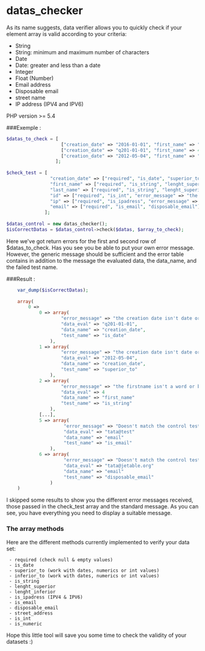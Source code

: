 # datas_checker

As its name suggests, data verifier allows you to quickly check if your element array is valid according to your criteria:

- String
- String: minimum and maximum number of characters
- Date
- Date: greater and less than a date
- Integer
- Float (Number)
- Email address
- Disposable email
- street name
- IP address (IPV4 and IPV6)

PHP version >= 5.4

###Exemple : 

```php 
$datas_to_check = [
                    ["creation_date" => "2016-01-01", "first_name" => "John", "last_name" => "Paul", "id" => 24, "ip" => "192.25.14.2", "email" => "tata@test.com"],
                    ["creation_date" => "q201-01-01", "first_name" => 4, "last_name" => "Paul", "id" => "24", "ip" => "toto", "email" => "tata@test"],
                    ["creation_date" => "2012-05-04", "first_name" => "yes", "last_name" => "true", "id" => "paul", "ip" => "192.25.14.2", "email" => "tata@jetable.org"]
                  ];
        
$check_test = [
                "creation_date" => ["required", "is_date", "superior_to" => "2016-01-01", "error_message" => "the creation date isn't date or be superior to '2016-01-01'"],
                "first_name" => ["required", "is_string", "lenght_superior" => 2, "error_message" => "the firstname isn't a word or be inferior to 2 characters"],
                "last_name" => ["required", "is_string", "lenght_superior" => 1, "error_message" => "the name isn't a word or be inferior to 1 characters"],
                "id" => ["required", "is_int", "error_message" => "the id doesn't exist or not an integer"],
                "ip" => ["required", "is_ipadress", "error_message" => "the ip adress doesn't exist or not an valid ip adress"],
                "email" => ["required", "is_email", "disposable_email"]
              ];
                  
$datas_control = new datas_checker();
$isCorrectDatas = $datas_control->check($datas, $array_to_check);
```

Here we've got return errors for the first and second row of $datas_to_check.
Has you see you be able to put your own error message. However, the generic message should be sufficient and the error table contains in addition to the message the evaluated data, the data_name, and the failed test name.

###Result :
```php 
    var_dump($isCorrectDatas);
    
    array(
        0 => 
            0 => array(
                    "error_message" => "the creation date isn't date or be superior to '2016-01-01'",
                    "data_eval" => "q201-01-01",
                    "data_name" => "creation_date",
                    "test_name" => "is_date"
                ),
            1 => array(
                    "error_message" => "the creation date isn't date or be superior to '2016-01-01'",
                    "data_eval" => "2012-05-04",
                    "data_name" => "creation_date",
                    "test_name" => "superior_to"
                ),
            2 => array(
                    "error_message" => "the firstname isn't a word or be inferior to 2 characters"
                    "data_eval" => 4
                    "data_name" => "first_name"
                    "test_name" => "is_string"
                ),
            [...],
            5 => array(
                     "error_message" => "Doesn't match the control test IS_EMAIL as excepted"
                     "data_eval" => "tata@test"
                     "data_name" => "email"
                     "test_name" => "is_email"
                ),
            6 => array(
                     "error_message" => "Doesn't match the control test DISPOSABLE_EMAIL as excepted"
                     "data_eval" => "tata@jetable.org"
                     "data_name" => "email"
                     "test_name" => "disposable_email"
                )
    )   
```

I skipped some results to show you the different error messages received, those passed in the check_test array and the standard message. As you can see, you have everything you need to display a suitable message.


### The array methods 

Here are the different methods currently implemented to verify your data set:

  ````
   - required (check null & empty values)
   - is_date
   - superior_to (work with dates, numerics or int values)
   - inferior_to (work with dates, numerics or int values)
   - is_string
   - lenght_superior
   - lenght_inferior
   - is_ipadress (IPV4 & IPV6)
   - is_email
   - disposable_email
   - street_address
   - is_int
   - is_numeric
  ````

Hope this little tool will save you some time to check the validity of your datasets :)
